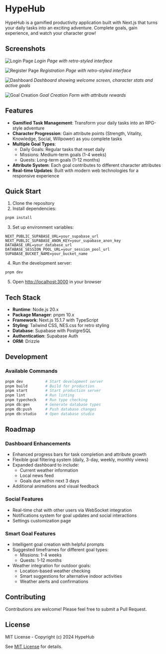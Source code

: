 # HypeHub

HypeHub is a gamified productivity application built with Next.js that turns your daily tasks into an exciting adventure. Complete goals, gain experience, and watch your character grow!

## Screenshots

![Login Page](./screenshots/login.png)
*Login Page with retro-styled interface*

![Register Page](./screenshots/register.png)
*Registration Page with retro-styled interface*

![Dashboard](./screenshots/dashboard.png)
*Dashboard showing welcome screen, character stats and active goals*

![Goal Creation](./screenshots/goal-creation.png)
*Goal Creation Form with attribute rewards*


## Features

- **Gamified Task Management**: Transform your daily tasks into an RPG-style adventure
- **Character Progression**: Gain attribute points (Strength, Vitality, Knowledge, Social, Willpower) as you complete tasks
- **Multiple Goal Types**:
  - Daily Goals: Regular tasks that reset daily
  - Missions: Medium-term goals (1-4 weeks)
  - Quests: Long-term goals (1-12 months)
- **Attribute System**: Each goal contributes to different character attributes
- **Real-time Updates**: Built with modern web technologies for a responsive experience

## Quick Start

1. Clone the repository
2. Install dependencies:
```bash
pnpm install
```
3. Set up environment variables:
```env
NEXT_PUBLIC_SUPABASE_URL=your_supabase_url
NEXT_PUBLIC_SUPABASE_ANON_KEY=your_supabase_anon_key
DATABASE_URL=your_database_url
DATABASE_SESSION_POOL_URL=your_session_pool_url
SUPABASE_BUCKET_NAME=your_bucket_name
```
4. Run the development server:
```bash
pnpm dev
```
5. Open [http://localhost:3000](http://localhost:3000) in your browser

## Tech Stack

- **Runtime**: Node.js 20.x
- **Package Manager**: pnpm 10.x
- **Framework**: Next.js 15.1.7 with TypeScript
- **Styling**: Tailwind CSS, NES.css for retro styling
- **Database**: Supabase with PostgreSQL
- **Authentication**: Supabase Auth
- **ORM**: Drizzle

## Development

### Available Commands
```bash
pnpm dev          # Start development server
pnpm build        # Build for production
pnpm start        # Start production server
pnpm lint         # Run linting
pnpm typecheck    # Run type checking
pnpm db:gen       # Generate database types
pnpm db:push      # Push database changes
pnpm db:studio    # Open database studio
```

## Roadmap

### Dashboard Enhancements
- Enhanced progress bars for task completion and attribute growth
- Flexible goal filtering system (daily, 3-day, weekly, monthly views)
- Expanded dashboard to include:
  - Current weather information
  - Local news feed
  - Goals due within next 3 days
- Additional animations and visual feedback

### Social Features
- Real-time chat with other users via WebSocket integration
- Notifications system for goal updates and social interactions
- Settings customization page

### Smart Goal Features
- Intelligent goal creation with helpful prompts
- Suggested timeframes for different goal types:
  - Missions: 1-4 weeks
  - Quests: 1-12 months
- Weather integration for outdoor goals:
  - Location-based weather checking
  - Smart suggestions for alternative indoor activities
  - Weather alerts and confirmations

## Contributing

Contributions are welcome! Please feel free to submit a Pull Request.

## License

MIT License - Copyright (c) 2024 HypeHub

See [MIT License](https://opensource.org/licenses/MIT) for details.
